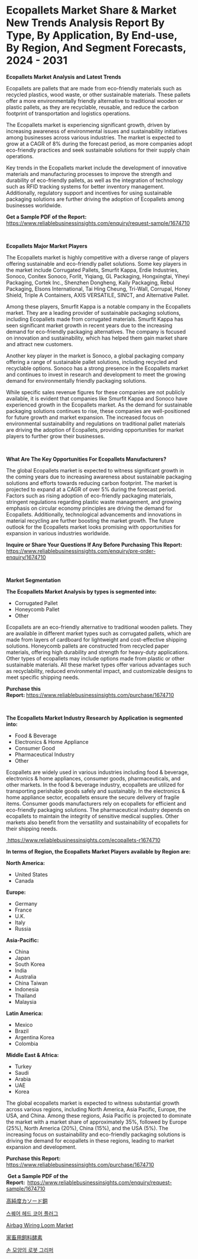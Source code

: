 <p><h1>Ecopallets Market Share & Market New Trends Analysis Report By Type, By Application, By End-use, By Region, And Segment Forecasts, 2024 - 2031</h1></p><p><strong>Ecopallets Market Analysis and Latest Trends</strong></p>
<p><p>Ecopallets are pallets that are made from eco-friendly materials such as recycled plastics, wood waste, or other sustainable materials. These pallets offer a more environmentally friendly alternative to traditional wooden or plastic pallets, as they are recyclable, reusable, and reduce the carbon footprint of transportation and logistics operations.</p><p>The Ecopallets market is experiencing significant growth, driven by increasing awareness of environmental issues and sustainability initiatives among businesses across various industries. The market is expected to grow at a CAGR of 8% during the forecast period, as more companies adopt eco-friendly practices and seek sustainable solutions for their supply chain operations.</p><p>Key trends in the Ecopallets market include the development of innovative materials and manufacturing processes to improve the strength and durability of eco-friendly pallets, as well as the integration of technology such as RFID tracking systems for better inventory management. Additionally, regulatory support and incentives for using sustainable packaging solutions are further driving the adoption of Ecopallets among businesses worldwide.</p></p>
<p><strong>Get a Sample PDF of the Report:&nbsp;</strong> <a href="https://www.reliablebusinessinsights.com/enquiry/request-sample/1674710">https://www.reliablebusinessinsights.com/enquiry/request-sample/1674710</a></p>
<p>&nbsp;</p>
<p><strong>Ecopallets Major Market Players</strong></p>
<p><p>The Ecopallets market is highly competitive with a diverse range of players offering sustainable and eco-friendly pallet solutions. Some key players in the market include Corrugated Pallets, Smurfit Kappa, Erdie Industries, Sonoco, Conitex Sonoco, Forlit, Yiqiang, GL Packaging, Hongxingtai, Yiheyi Packaging, Cortek Inc., Shenzhen Dongheng, Kaily Packaging, Rebul Packaging, Elsons International, Tai Hing Cheung, Tri-Wall, Corrupal, Honey Shield, Triple A Containers, AXIS VERSATILE, SINCT, and Alternative Pallet.</p><p>Among these players, Smurfit Kappa is a notable company in the Ecopallets market. They are a leading provider of sustainable packaging solutions, including Ecopallets made from corrugated materials. Smurfit Kappa has seen significant market growth in recent years due to the increasing demand for eco-friendly packaging alternatives. The company is focused on innovation and sustainability, which has helped them gain market share and attract new customers.</p><p>Another key player in the market is Sonoco, a global packaging company offering a range of sustainable pallet solutions, including recycled and recyclable options. Sonoco has a strong presence in the Ecopallets market and continues to invest in research and development to meet the growing demand for environmentally friendly packaging solutions.</p><p>While specific sales revenue figures for these companies are not publicly available, it is evident that companies like Smurfit Kappa and Sonoco have experienced growth in the Ecopallets market. As the demand for sustainable packaging solutions continues to rise, these companies are well-positioned for future growth and market expansion. The increased focus on environmental sustainability and regulations on traditional pallet materials are driving the adoption of Ecopallets, providing opportunities for market players to further grow their businesses.</p></p>
<p>&nbsp;</p>
<p><strong>What Are The Key Opportunities For Ecopallets Manufacturers?</strong></p>
<p><p>The global Ecopallets market is expected to witness significant growth in the coming years due to increasing awareness about sustainable packaging solutions and efforts towards reducing carbon footprint. The market is projected to expand at a CAGR of over 5% during the forecast period. Factors such as rising adoption of eco-friendly packaging materials, stringent regulations regarding plastic waste management, and growing emphasis on circular economy principles are driving the demand for Ecopallets. Additionally, technological advancements and innovations in material recycling are further boosting the market growth. The future outlook for the Ecopallets market looks promising with opportunities for expansion in various industries worldwide.</p></p>
<p><strong>Inquire or Share Your Questions If Any Before Purchasing This Report:</strong> <a href="https://www.reliablebusinessinsights.com/enquiry/pre-order-enquiry/1674710">https://www.reliablebusinessinsights.com/enquiry/pre-order-enquiry/1674710</a></p>
<p>&nbsp;</p>
<p><strong>Market Segmentation</strong></p>
<p><strong>The Ecopallets Market Analysis by types is segmented into:</strong></p>
<p><ul><li>Corrugated Pallet</li><li>Honeycomb Pallet</li><li>Other</li></ul></p>
<p><p>Ecopallets are an eco-friendly alternative to traditional wooden pallets. They are available in different market types such as corrugated pallets, which are made from layers of cardboard for lightweight and cost-effective shipping solutions. Honeycomb pallets are constructed from recycled paper materials, offering high durability and strength for heavy-duty applications. Other types of ecopallets may include options made from plastic or other sustainable materials. All these market types offer various advantages such as recyclability, reduced environmental impact, and customizable designs to meet specific shipping needs.</p></p>
<p><strong>Purchase this Report:&nbsp;</strong><a href="https://www.reliablebusinessinsights.com/purchase/1674710">https://www.reliablebusinessinsights.com/purchase/1674710</a></p>
<p>&nbsp;</p>
<p><strong>The Ecopallets Market Industry Research by Application is segmented into:</strong></p>
<p><ul><li>Food & Beverage</li><li>Electronics & Home Appliance</li><li>Consumer Good</li><li>Pharmaceutical Industry</li><li>Other</li></ul></p>
<p><p>Ecopallets are widely used in various industries including food & beverage, electronics & home appliances, consumer goods, pharmaceuticals, and other markets. In the food & beverage industry, ecopallets are utilized for transporting perishable goods safely and sustainably. In the electronics & home appliance sector, ecopallets ensure the secure delivery of fragile items. Consumer goods manufacturers rely on ecopallets for efficient and eco-friendly packaging solutions. The pharmaceutical industry depends on ecopallets to maintain the integrity of sensitive medical supplies. Other markets also benefit from the versatility and sustainability of ecopallets for their shipping needs.</p></p>
<p><a href="https://www.reliablebusinessinsights.com/ecopallets-r1674710">&nbsp;https://www.reliablebusinessinsights.com/ecopallets-r1674710</a></p>
<p><strong>In terms of Region, the Ecopallets Market Players available by Region are:</strong></p>
<p>
    <p> <strong> North America: </strong>
        <ul>
            <li>United States</li>
            <li>Canada</li>
        </ul>
        </p> 
    <p> <strong> Europe: </strong>
        <ul>
            <li>Germany</li>
            <li>France</li>
            <li>U.K.</li>
            <li>Italy</li>
            <li>Russia</li>
        </ul>
        </p> 
    <p> <strong> Asia-Pacific: </strong>
        <ul>
            <li>China</li>
            <li>Japan</li>
            <li>South Korea</li>
            <li>India</li>
            <li>Australia</li>
            <li>China Taiwan</li>
            <li>Indonesia</li>
            <li>Thailand</li>
            <li>Malaysia</li>
        </ul>
        </p> 
    <p> <strong> Latin America: </strong>
        <ul>
            <li>Mexico</li>
            <li>Brazil</li>
            <li>Argentina Korea</li>
            <li>Colombia</li>
        </ul>
        </p> 
    <p> <strong> Middle East & Africa: </strong>
        <ul>
            <li>Turkey</li>
            <li>Saudi</li>
            <li>Arabia</li>
            <li>UAE</li>
            <li>Korea</li>
        </ul>
    </p>
    </p>
<p><p>The global ecopallets market is expected to witness substantial growth across various regions, including North America, Asia Pacific, Europe, the USA, and China. Among these regions, Asia Pacific is projected to dominate the market with a market share of approximately 35%, followed by Europe (25%), North America (20%), China (15%), and the USA (5%). The increasing focus on sustainability and eco-friendly packaging solutions is driving the demand for ecopallets in these regions, leading to market expansion and development.</p></p>
<p><strong>Purchase this Report: </strong><a href="https://www.reliablebusinessinsights.com/purchase/1674710">https://www.reliablebusinessinsights.com/purchase/1674710</a></p>
<p>&nbsp;<strong>Get a Sample PDF of the Report:&nbsp;&nbsp;</strong><a href="https://www.reliablebusinessinsights.com/enquiry/request-sample/1674710">https://www.reliablebusinessinsights.com/enquiry/request-sample/1674710</a></p>
<p><strong></strong></p>
<p><p><a href="https://github.com/FredaJerde/Market-Research-Report-List-1/blob/main/5220950107117.md">高純度カソード銅</a></p><p><a href="https://medium.com/@juliastanley2022/%EC%8A%A4%ED%80%98%EC%96%B4-%ED%97%A4%EB%93%9C-%EC%BD%94%EC%96%B4%EB%93%9C-%ED%94%8C%EB%9F%AC%EA%B7%B8-%EC%8B%9C%EC%9E%A5-%EC%A0%84%EB%A7%9D-%EC%82%B0%EC%97%85-%EA%B0%9C%EC%9A%94-%EB%B0%8F-%EC%98%88%EC%B8%A1-2024-2031-875346207492">스퀘어 헤드 코어 플러그</a></p><p><a href="https://issuu.com/reportprime-2/docs/airbag-wiring-loom-market-size-2030.pptx">Airbag Wiring Loom Market</a></p><p><a href="https://medium.com/@anabelavenport7854/%E5%AE%B6%E7%95%9C%E7%94%A8%E9%85%B5%E7%B4%A0%E3%81%AE%E5%B8%82%E5%A0%B4%E3%82%B7%E3%82%A7%E3%82%A2%E3%81%AE%E9%80%B2%E5%8C%96%E3%81%A8%E5%B8%82%E5%A0%B4%E6%88%90%E9%95%B7%E3%83%88%E3%83%AC%E3%83%B3%E3%83%892024%E5%B9%B4%E3%81%8B%E3%82%892031%E5%B9%B4%E3%81%BE%E3%81%A7-48d0af8dba50">家畜用飼料酵素</a></p><p><a href="https://medium.com/@eloisadavis47/%ED%95%B8%EB%93%9C-%ED%98%95%EC%8B%9D-%EB%A1%9C%EB%B4%87-%EA%B7%B8%EB%A6%AC%ED%8D%BC-%EC%8B%9C%EC%9E%A5-%EC%A7%80%ED%91%9C-%ED%95%B4%EC%84%9D-%EC%8B%9C%EC%9E%A5-%EC%A0%90%EC%9C%A0%EC%9C%A8-%EB%8F%99%ED%96%A5-%EB%B0%8F-%EC%84%B1%EC%9E%A5-%EC%96%91%EC%83%81-b42fbb8f6a75">손 모양의 로봇 그리퍼</a></p></p>